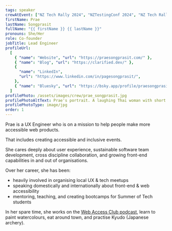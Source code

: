 ```yaml
---
tags: speaker
crewAtEvent: ["NZ Tech Rally 2024", "NZTestingConf 2024", "NZ Tech Rally 2023"]
firstName: Prae
lastName: Songprasit
fullName: "{{ firstName }} {{ lastName }}"
pronouns: She/Her
role: Co-founder
jobTitle: Lead Engineer
profileUrl:
  [
    { "name": "Website", "url": "https://praesongprasit.com/" },
    { "name": "Blog", "url": "https://clarified.dev/" },
    {
      "name": "LinkedIn",
      "url": "https://www.linkedin.com/in/pagesongprasit/",
    },
    { "name": "Bluesky", "url": "https://bsky.app/profile/praesongprasit.com" },
  ]
profilePhoto: /assets/images/crew/prae_songprasit.jpg
profilePhotoAltText: Prae's portrait. A laughing Thai woman with short dark hair and a large pair of dark rimmed glasses.
profilePhotoType: image/jpg
order: 1
---
```


<p>Prae is a UX Engineer who is on a mission to help people make more accessible web products.</p>
<p>That includes creating accessible and inclusive events.</p>
<p>She cares deeply about user experience, sustainable software team development, cross discipline collaboration, and growing front-end capabilities in and out of organisations.</p>
<p>Over her career, she has been:</p>
<ul>
  <li>heavily involved in organising local UX & tech meetups</li>
  <li>speaking domestically and internationally about front-end & web accessibility</li>
  <li>mentoring, teaching, and creating bootcamps for Summer of Tech students</li>
</ul>
<p>In her spare time, she works on the <a rel='external' href='https://webaccessclub.com'>Web Access Club podcast</a>, learn to paint watercolours, eat around town, and practise Kyudo (Japanese archery).
</p>
